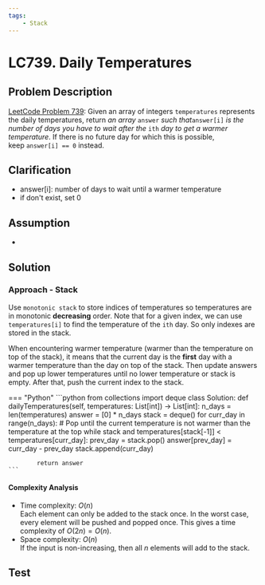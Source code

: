 ```yaml
---
tags:
    - Stack
---
```


# LC739. Daily Temperatures
## Problem Description
[LeetCode Problem 739](https://leetcode.com/problems/daily-temperatures/): Given an array of integers `temperatures` represents the daily temperatures, return _an array_ `answer` _such that_`answer[i]` _is the number of days you have to wait after the_ `ith` _day to get a warmer temperature_. If there is no future day for which this is possible, keep `answer[i] == 0` instead.

## Clarification
- answer[i]: number of days to wait until a warmer temperature
- if don't exist, set 0

## Assumption
-

## Solution
### Approach - Stack
Use `monotonic stack` to store indices of temperatures so temperatures are in monotonic **decreasing** order. Note that for a given index, we can use `temperatures[i]` to find the temperature of the `ith` day. So only indexes are stored in the stack.

When encountering warmer temperature (warmer than the temperature on top of the stack), it means that the current day is the **first** day with a warmer temperature than the day on top of the stack. Then update answers and pop up lower temperatures until no lower temperature or stack is empty. After that, push the current index to the stack.

=== "Python"
    ```python
    from collections import deque
    class Solution:
        def dailyTemperatures(self, temperatures: List[int]) -> List[int]:
            n_days = len(temperatures)
            answer = [0] * n_days
            stack = deque()
            for curr_day in range(n_days):
                # Pop until the current temperature is not warmer than the temperature at the top
                while stack and temperatures[stack[-1]] < temperatures[curr_day]:
                    prev_day = stack.pop()
                    answer[prev_day] = curr_day - prev_day
                stack.append(curr_day)

            return answer
    ```

#### Complexity Analysis

* Time complexity: $O(n)$  
  Each element can only be added to the stack once. In the worst case, every element will be pushed and popped once. This gives a time complexity of $O(2n) = O(n)$.
* Space complexity: $O(n)$  
  If the input is non-increasing, then all $n$ elements will add to the stack.

## Test